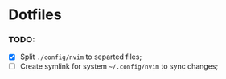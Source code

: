 # Dotfiles

### TODO:

- [x] Split `./config/nvim` to separted files;
- [ ] Create symlink for system `~/.config/nvim` to sync changes;
